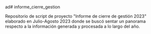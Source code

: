 ad# informe_cierre_gestion

Repositorio de script de proyecto "Informe de cierre de gestión 2023" elaborado en Julio-Agosto 2023 donde se buscó sentar 
un panorama respecto a la información generada y procesada a lo largo del año.
